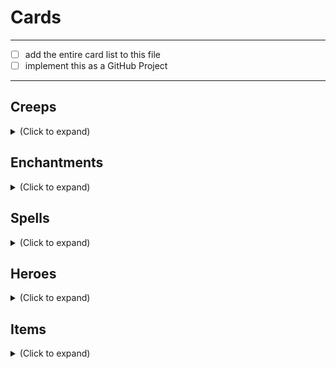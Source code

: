 # Cards
---
- [ ] add the entire card list to this file
- [ ] implement this as a GitHub Project

---
## Creeps

<details>
  <summary> (Click to expand)  </summary>

|   | Card | Current Status | Assigned to |
|---|------|----------------|-------------|
|:heavy_check_mark:| Assassin's Apprentice | Done | Max Garber
|✔️| Assassin's Shadow| Done | Max Garber |
|✔️| Bronze Legionnaire| Done | Max Garber |
|✔️| Canid Bushwacker| Done | Max Garber |
|✔️| Defenestrating Kobold| Done | Max Garber |
|✔️| Disciple of Nevermore| Done | Max Garber |
|✔️| Hound of War| Done | Max Garber |
|✔️| Loyal Beast| Done | Max Garber |
|✔️| Naked Greevil| Done | Max Garber |
|✔️| Oglodi Catapult| Done | Max Garber |
|✔️| Ogre Conscript| Done | Max Garber |
|✔️| Prowler Vanguard| Done | Max Garber |
|✔️| Rumusque Redeemer| Done | Max Garber |
|✔️| Satyr Duelist| Done | Max Garber |
|✔️| Untested Grunt| Done | Max Garber |
|✔️| Vhoul Martyr| Done | Max Garber |

</details>

## Enchantments
<details>
  <summary> (Click to expand)  </summary>

| | Card | Current Status | Assigned to |
|---|------|----------------|-------------|
|✔️| Escape Route | Done | Max Garber |
|✔️| Heroic Resolve | Done | Max Garber |
|✔️| Ion Shell | Done | Max Garber |
|✔️| Keenfolk Turret | Done | Max Garber |
|✔️| Trebuchets | Done | Max Garber |
|✔️| Watchtower | Done | Max Garber |

</details>

## Spells
<details>
  <summary> (Click to expand)  </summary>


| | Card | Current Status | Assigned to |
|---|------|----------------|-------------|
|✔️| Arc Bolt | Done | Max
|✔️| Creep Reinforcements | Done | Max Garber |
|✔️| Cunning Plan | Done | Max Garber |
|✔️| Diabolic Conclusion | Done | Max Garber |
|✔️| Divine Intervention | Done | Max Garber |
|✔️| Gank | Done | Max Garber |
|✔️| Lightning Strike | Done | Max Garber |
|✔️| No Accident | Done | Max Garber |
|✔️| Poised to Strike | Done | Max Garber |
|✔️| Repel | Done | Max Garber |
|✔️| Smash Their Defenses! | Done | Max Garber |
|✔️| Ventriloquy | Done | Max Garber |
|✔️| Wraithfire Blast | Done | Max Garber |

</details>

## Heroes
<details>
  <summary> (Click to expand)  </summary>


| | Card | Current Status | Assigned to |
|---|------|----------------|-------------|
|✔️| Arc Warden | Done | Max Garber |
|✔️| Axe | Done | Max Garber |
|✔️| Beast Master | Done | Max Garber |
|✔️| Bristleback | Done | Max Garber |
|✔️| Centaur Warrunner | Done | Max Garber |
|✔️| Crystal Maiden | Done | Max Garber |
|✔️| Dark Seer | Done | Max Garber |
|✔️| Drow Ranger | Done | Max Garber |
|✔️| Earthshaker | Done | Max Garber |
|✔️| Keefe the Bold | Done | Max Garber |
|✔️| Legion Commander | Done | Max Garber |
|✔️| Magnus | Done | Max Garber |
|✔️| Mazzie | Done | Max Garber |
|✔️| Phantom Assassin | Done | Max Garber |
|✔️| Pugna | Done | Max Garber |
|✔️| Sven | Done | Max Garber |
</details>

## Items
<details>
  <summary> (Click to expand)  </summary>

| | Card | Current Status | Assigned to |
|---|------|----------------|-------------|
|✔️| Barbed Mail | Done | Max Garber |
|✔️| Blink Scroll | Done | Max Garber |
|✔️| Bracers of Sacrifice | Done | Max Garber |
|✔️| Broadsword | Done | Max Garber |
|✔️| Claszureme Hourglass | Done | Max Garber |
|✔️| Claymore | Done | Max Garber |
|✔️| Crown of the Undying | Done | Max Garber |
|✔️| Force Staff | Done | Max Garber |
|✔️| Hero's Cape | Done | Max Garber |
|✔️| Leather Armor | Done | Max Garber |
|✔️| Short Sword | Done | Max Garber |
|✔️| Traveler's Cloak | Done | Max Garber |

</details>
